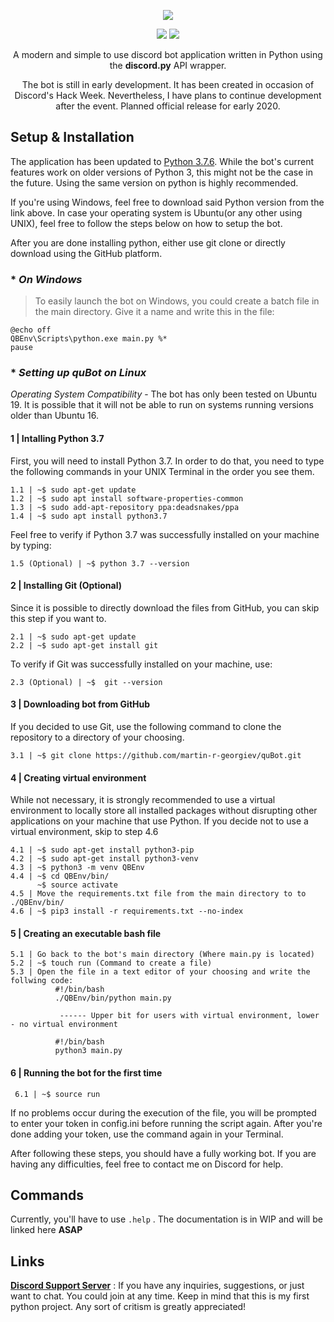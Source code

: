 <p align="center">
  <img src="https://i.imgur.com/dtHZJzu.png">
</p>

<p align="center">
  <img src="https://img.shields.io/badge/version-0.8.0b-blue.svg">
  <img src="https://img.shields.io/badge/dev-DivideByNone%239640-brightgreen.svg">
</p>

<p align="center">A modern and simple to use discord bot application written in Python using the <b>discord.py</b> API wrapper.</p>

<p align="center">
The bot is still in early development. It has been created in occasion of Discord's Hack Week. Nevertheless, I have plans to continue development after the event. Planned official release for early 2020.
</p>

## Setup & Installation

The application has been updated to [Python 3.7.6](https://www.python.org/downloads/release/python-376/). While the bot's current features work on older versions of Python 3, this might not be the case in the future. Using the same version on python is highly recommended.

If you're using Windows, feel free to download said Python version from the link above. In case your operating system is Ubuntu(or any other using UNIX), feel free to follow the steps below on how to setup the bot.

After you are done installing python, either use git clone or directly download using the GitHub platform.

### * *On Windows*

> To easily launch the bot on Windows, you could create a batch file in the main directory. Give it a name and write this in the file:
```
@echo off
QBEnv\Scripts\python.exe main.py %*
pause
```
### * *Setting up quBot on Linux*

*Operating System Compatibility* - The bot has only been tested on Ubuntu 19. It is possible that it will not be able to run on systems running versions older than Ubuntu 16.

#### 1 | Intalling Python 3.7

First, you will need to install Python 3.7. In order to do that, you need to type the following commands in your UNIX Terminal in the order you see them.

    1.1 | ~$ sudo apt-get update
    1.2 | ~$ sudo apt install software-properties-common
    1.3 | ~$ sudo add-apt-repository ppa:deadsnakes/ppa
    1.4 | ~$ sudo apt install python3.7

Feel free to verify if Python 3.7 was successfully installed on your machine by typing:

    1.5 (Optional) | ~$ python 3.7 --version

#### 2 | Installing Git (Optional)

Since it is possible to directly download the files from GitHub, you can skip this step if you want to.

    2.1 | ~$ sudo apt-get update
    2.2 | ~$ sudo apt-get install git

To verify if Git was successfully installed on your machine, use:

    2.3 (Optional) | ~$  git --version

#### 3 | Downloading bot from GitHub

If you decided to use Git, use the following command to clone the repository to a directory of your choosing.

    3.1 | ~$ git clone https://github.com/martin-r-georgiev/quBot.git

#### 4 | Creating virtual environment

While not necessary, it is strongly recommended to use a virtual environment to locally store all installed packages without disrupting other applications on your machine that use Python. If you decide not to use a virtual environment, skip to step 4.6

    4.1 | ~$ sudo apt-get install python3-pip
    4.2 | ~$ sudo apt-get install python3-venv
    4.3 | ~$ python3 -m venv QBEnv
    4.4 | ~$ cd QBEnv/bin/
          ~$ source activate
    4.5 | Move the requirements.txt file from the main directory to to ./QBEnv/bin/
    4.6 | ~$ pip3 install -r requirements.txt --no-index

#### 5 | Creating an executable bash file

    5.1 | Go back to the bot's main directory (Where main.py is located)
    5.2 | ~$ touch run (Command to create a file)
    5.3 | Open the file in a text editor of your choosing and write the follwing code:
              #!/bin/bash
              ./QBEnv/bin/python main.py

	           ------ Upper bit for users with virtual environment, lower - no virtual environment

              #!/bin/bash
              python3 main.py

 #### 6 | Running the bot for the first time

     6.1 | ~$ source run

If no problems occur during the execution of the file, you will be prompted to enter your token in config.ini before running the script again. After you're done adding your token, use the command again in your Terminal.

After following these steps, you should have a fully working bot. If you are having any difficulties, feel free to contact me on Discord for help.

## Commands

Currently, you'll have to use ```.help``` . The documentation is in WIP and will be linked here **ASAP**

## Links

[**Discord Support Server**](https://discord.gg/TGnfsH2) : If you have any inquiries, suggestions, or just want to chat. You could join at any time. Keep in mind that this is my first python project. Any sort of critism is greatly appreciated!
